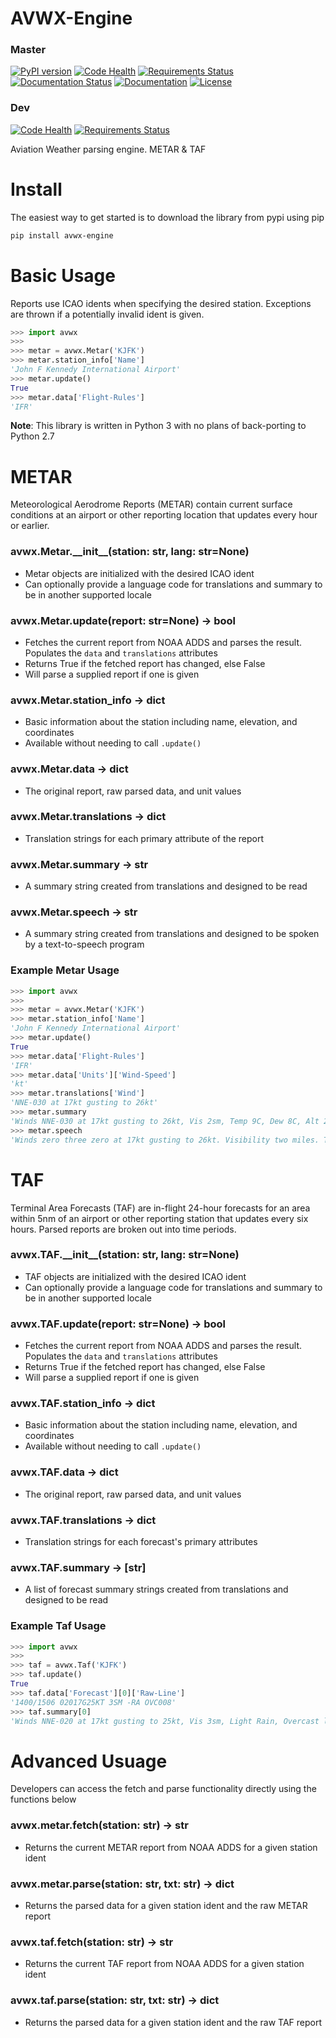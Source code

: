 # AVWX-Engine

### Master

[![PyPI version](https://badge.fury.io/py/avwx-engine.svg)](https://badge.fury.io/py/avwx-engine)
[![Code Health](https://landscape.io/github/flyinactor91/AVWX-Engine/master/landscape.svg?style=flat)](https://landscape.io/github/flyinactor91/AVWX-Engine/master)
[![Requirements Status](https://requires.io/github/flyinactor91/AVWX-Engine/requirements.svg?branch=master)](https://requires.io/github/flyinactor91/AVWX-Engine/requirements/?branch=master)
[![Documentation Status](https://readthedocs.org/projects/avwx-engine/badge/?version=latest)](http://avwx-engine.readthedocs.io/en/latest/?badge=latest)
[![Documentation](https://img.shields.io/badge/docs-readthedocs-blue.svg)](https://github.com/flyinactor91/AVWX-Engine)
[![License](https://img.shields.io/pypi/l/avwx-engine.svg)](https://pypi.org/project/avwx-engine/)

### Dev

[![Code Health](https://landscape.io/github/flyinactor91/AVWX-Engine/dev/landscape.svg?style=flat)](https://landscape.io/github/flyinactor91/AVWX-Engine/dev)
[![Requirements Status](https://requires.io/github/flyinactor91/AVWX-Engine/requirements.svg?branch=dev)](https://requires.io/github/flyinactor91/AVWX-Engine/requirements/?branch=dev)
<!-- [![Documentation Status](https://readthedocs.org/projects/avwx-engine/badge/?version=dev)](http://avwx-engine.readthedocs.io/en/latest/?badge=dev) -->

Aviation Weather parsing engine. METAR &amp; TAF

# Install

The easiest way to get started is to download the library from pypi using pip

```bash
pip install avwx-engine
```

# Basic Usage

Reports use ICAO idents when specifying the desired station. Exceptions are thrown if a potentially invalid ident is given.

```python
>>> import avwx
>>> 
>>> metar = avwx.Metar('KJFK')
>>> metar.station_info['Name']
'John F Kennedy International Airport'
>>> metar.update()
True
>>> metar.data['Flight-Rules']
'IFR'
```

**Note**: This library is written in Python 3 with no plans of back-porting to Python 2.7

# METAR

Meteorological Aerodrome Reports (METAR) contain current surface conditions at an airport or other reporting location that updates every hour or earlier.

### avwx.Metar.\_\_init\_\_(station: str, lang: str=None)

- Metar objects are initialized with the desired ICAO ident
- Can optionally provide a language code for translations and summary to be in another supported locale

### avwx.Metar.update(report: str=None) -> bool

- Fetches the current report from NOAA ADDS and parses the result. Populates the `data` and `translations` attributes
- Returns True if the fetched report has changed, else False
- Will parse a supplied report if one is given

### avwx.Metar.station_info -> dict

- Basic information about the station including name, elevation, and coordinates
- Available without needing to call `.update()`

### avwx.Metar.data -> dict

- The original report, raw parsed data, and unit values

### avwx.Metar.translations -> dict

- Translation strings for each primary attribute of the report

### avwx.Metar.summary -> str

- A summary string created from translations and designed to be read

### avwx.Metar.speech -> str

- A summary string created from translations and designed to be spoken by a text-to-speech program

### Example Metar Usage

```python
>>> import avwx
>>> 
>>> metar = avwx.Metar('KJFK')
>>> metar.station_info['Name']
'John F Kennedy International Airport'
>>> metar.update()
True
>>> metar.data['Flight-Rules']
'IFR'
>>> metar.data['Units']['Wind-Speed']
'kt'
>>> metar.translations['Wind']
'NNE-030 at 17kt gusting to 26kt'
>>> metar.summary
'Winds NNE-030 at 17kt gusting to 26kt, Vis 2sm, Temp 9C, Dew 8C, Alt 29.79inHg, Rain, Mist, Scattered clouds at 1000ft'
>>> metar.speech
'Winds zero three zero at 17kt gusting to 26kt. Visibility two miles. Temperature nine degrees Celsius. Dew point eight degrees Celsius. Altimeter two nine point seven nine. Rain. Mist. Scattered clouds at 700ft. Broken layer at 1000ft. Overcast layer at 2500ft'
```

# TAF

Terminal Area Forecasts (TAF) are in-flight 24-hour forecasts for an area within 5nm of an airport or other reporting station that updates every six hours. Parsed reports are broken out into time periods.

### avwx.TAF.\_\_init\_\_(station: str, lang: str=None)

- TAF objects are initialized with the desired ICAO ident
- Can optionally provide a language code for translations and summary to be in another supported locale

### avwx.TAF.update(report: str=None) -> bool

- Fetches the current report from NOAA ADDS and parses the result. Populates the `data` and `translations` attributes
- Returns True if the fetched report has changed, else False
- Will parse a supplied report if one is given

### avwx.TAF.station_info -> dict

- Basic information about the station including name, elevation, and coordinates
- Available without needing to call `.update()`

### avwx.TAF.data -> dict

- The original report, raw parsed data, and unit values

### avwx.TAF.translations -> dict

- Translation strings for each forecast's primary attributes

### avwx.TAF.summary -> [str]

- A list of forecast summary strings created from translations and designed to be read

### Example Taf Usage

```python
>>> import avwx
>>> 
>>> taf = avwx.Taf('KJFK')
>>> taf.update()
True
>>> taf.data['Forecast'][0]['Raw-Line']
'1400/1506 02017G25KT 3SM -RA OVC008'
>>> taf.summary[0]
'Winds NNE-020 at 17kt gusting to 25kt, Vis 3sm, Light Rain, Overcast layer at 800ft'
```

# Advanced Usuage

Developers can access the fetch and parse functionality directly using the functions below

### avwx.metar.fetch(station: str) -> str

- Returns the current METAR report from NOAA ADDS for a given station ident

### avwx.metar.parse(station: str, txt: str) -> dict

- Returns the parsed data for a given station ident and the raw  METAR report

### avwx.taf.fetch(station: str) -> str

- Returns the current TAF report from NOAA ADDS for a given station ident

### avwx.taf.parse(station: str, txt: str) -> dict

- Returns the parsed data for a given station ident and the raw  TAF report
